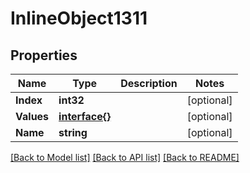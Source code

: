 # InlineObject1311

## Properties

Name | Type | Description | Notes
------------ | ------------- | ------------- | -------------
**Index** | **int32** |  | [optional] 
**Values** | [**interface{}**](.md) |  | [optional] 
**Name** | **string** |  | [optional] 

[[Back to Model list]](../README.md#documentation-for-models) [[Back to API list]](../README.md#documentation-for-api-endpoints) [[Back to README]](../README.md)


